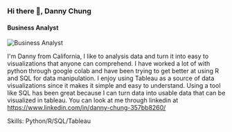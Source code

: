 ### Hi there 👋, Danny Chung
#### Business Analyst
![Business Analyst](https://w0.peakpx.com/wallpaper/526/99/HD-wallpaper-mountain-2d-2d-landscape-black-blue-foggy-mountains-purple-trees-violet.jpg)

I'm Danny from California, I like to analysis data and turn it into easy to visualizations that anyone can comprehend. I have worked a lot of with python through google colab and have been trying to get better at using R and SQL for data manipulation. I enjoy using Tableau as a source of data visualizations since it makes it simple and easy to understand. Using a tool like SQL has been great because I can turn data into usable data that can be visualized in tableau. You can look at me through linkedin at https://www.linkedin.com/in/danny-chung-357bb8260/

Skills: Python/R/SQL/Tableau






